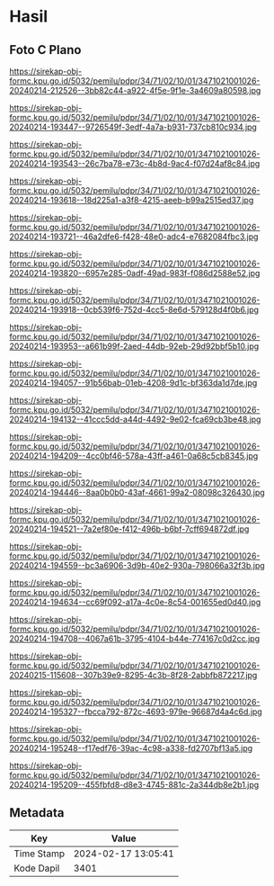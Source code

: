 # Hasil

## Foto C Plano

https://sirekap-obj-formc.kpu.go.id/5032/pemilu/pdpr/34/71/02/10/01/3471021001026-20240214-212526--3bb82c44-a922-4f5e-9f1e-3a4609a80598.jpg

https://sirekap-obj-formc.kpu.go.id/5032/pemilu/pdpr/34/71/02/10/01/3471021001026-20240214-193447--9726549f-3edf-4a7a-b931-737cb810c934.jpg

https://sirekap-obj-formc.kpu.go.id/5032/pemilu/pdpr/34/71/02/10/01/3471021001026-20240214-193543--26c7ba78-e73c-4b8d-9ac4-f07d24af8c84.jpg

https://sirekap-obj-formc.kpu.go.id/5032/pemilu/pdpr/34/71/02/10/01/3471021001026-20240214-193618--18d225a1-a3f8-4215-aeeb-b99a2515ed37.jpg

https://sirekap-obj-formc.kpu.go.id/5032/pemilu/pdpr/34/71/02/10/01/3471021001026-20240214-193721--46a2dfe6-f428-48e0-adc4-e7682084fbc3.jpg

https://sirekap-obj-formc.kpu.go.id/5032/pemilu/pdpr/34/71/02/10/01/3471021001026-20240214-193820--6957e285-0adf-49ad-983f-f086d2588e52.jpg

https://sirekap-obj-formc.kpu.go.id/5032/pemilu/pdpr/34/71/02/10/01/3471021001026-20240214-193918--0cb539f6-752d-4cc5-8e6d-579128d4f0b6.jpg

https://sirekap-obj-formc.kpu.go.id/5032/pemilu/pdpr/34/71/02/10/01/3471021001026-20240214-193953--a661b99f-2aed-44db-92eb-29d92bbf5b10.jpg

https://sirekap-obj-formc.kpu.go.id/5032/pemilu/pdpr/34/71/02/10/01/3471021001026-20240214-194057--91b56bab-01eb-4208-9d1c-bf363da1d7de.jpg

https://sirekap-obj-formc.kpu.go.id/5032/pemilu/pdpr/34/71/02/10/01/3471021001026-20240214-194132--41ccc5dd-a44d-4492-9e02-fca69cb3be48.jpg

https://sirekap-obj-formc.kpu.go.id/5032/pemilu/pdpr/34/71/02/10/01/3471021001026-20240214-194209--4cc0bf46-578a-43ff-a461-0a68c5cb8345.jpg

https://sirekap-obj-formc.kpu.go.id/5032/pemilu/pdpr/34/71/02/10/01/3471021001026-20240214-194446--8aa0b0b0-43af-4661-99a2-08098c326430.jpg

https://sirekap-obj-formc.kpu.go.id/5032/pemilu/pdpr/34/71/02/10/01/3471021001026-20240214-194521--7a2ef80e-f412-496b-b6bf-7cff694872df.jpg

https://sirekap-obj-formc.kpu.go.id/5032/pemilu/pdpr/34/71/02/10/01/3471021001026-20240214-194559--bc3a6906-3d9b-40e2-930a-798066a32f3b.jpg

https://sirekap-obj-formc.kpu.go.id/5032/pemilu/pdpr/34/71/02/10/01/3471021001026-20240214-194634--cc69f092-a17a-4c0e-8c54-001655ed0d40.jpg

https://sirekap-obj-formc.kpu.go.id/5032/pemilu/pdpr/34/71/02/10/01/3471021001026-20240214-194708--4067a61b-3795-4104-b44e-774167c0d2cc.jpg

https://sirekap-obj-formc.kpu.go.id/5032/pemilu/pdpr/34/71/02/10/01/3471021001026-20240215-115608--307b39e9-8295-4c3b-8f28-2abbfb872217.jpg

https://sirekap-obj-formc.kpu.go.id/5032/pemilu/pdpr/34/71/02/10/01/3471021001026-20240214-195327--fbcca792-872c-4693-979e-96687d4a4c6d.jpg

https://sirekap-obj-formc.kpu.go.id/5032/pemilu/pdpr/34/71/02/10/01/3471021001026-20240214-195248--f17edf76-39ac-4c98-a338-fd2707bf13a5.jpg

https://sirekap-obj-formc.kpu.go.id/5032/pemilu/pdpr/34/71/02/10/01/3471021001026-20240214-195209--455fbfd8-d8e3-4745-881c-2a344db8e2b1.jpg


## Metadata

| Key        | Value               |
| ---------- | ------------------- |
| Time Stamp | 2024-02-17 13:05:41 |
| Kode Dapil | 3401                |



